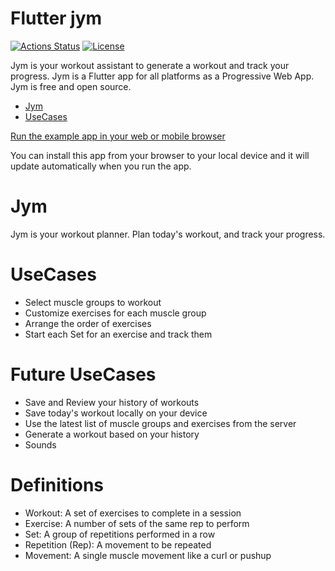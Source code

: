 # Flutter jym

[![Actions Status](https://github.com/cybaker/jym/actions/workflows/pages/pages-build-deployment/badge.svg)](https://github.com/cybaker/jym/actions)
[![License](https://img.shields.io/github/license/cybaker/jym)](https://github.com/cybaker/jym/blob/master/LICENSE)

Jym is your workout assistant to generate a workout and track your progress. Jym is a Flutter app for all platforms as a Progressive Web App. Jym is free and open source.

- [Jym](#Jym)
- [UseCases](#UseCases)

[Run the example app in your web or mobile browser](https://cybaker.github.io/jym/)

You can install this app from your browser to your local device and it will update automatically when you run the app.

# Jym
Jym is your workout planner. Plan today's workout, and track your progress.

# UseCases
- Select muscle groups to workout
- Customize exercises for each muscle group
- Arrange the order of exercises
- Start each Set for an exercise and track them

# Future UseCases
- Save and Review your history of workouts
- Save today's workout locally on your device
- Use the latest list of muscle groups and exercises from the server
- Generate a workout based on your history
- Sounds

# Definitions
- Workout: A set of exercises to complete in a session
- Exercise: A number of sets of the same rep to perform
- Set: A group of repetitions performed in a row
- Repetition (Rep): A movement to be repeated
- Movement: A single muscle movement like a curl or pushup
